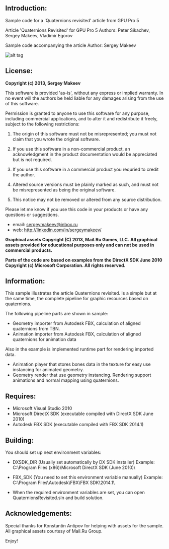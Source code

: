 ## Introduction:

Sample code for a 'Quaternions revisited' article from GPU Pro 5

Article 'Quaternions Revisited' for GPU Pro 5
Authors: Peter Sikachev, Sergey Makeev, Vladimir Egorov

Sample code accompanying the article
Author: Sergey Makeev

![alt tag](https://raw.githubusercontent.com/SergeyMakeev/Quaternions-Revisited/master/preview.jpg)


## License:

  **Copyright (c) 2013, Sergey Makeev**

  This software is provided 'as-is', without any express or implied
  warranty.  In no event will the authors be held liable for any damages
  arising from the use of this software.

  Permission is granted to anyone to use this software for any purpose,
  including commercial applications, and to alter it and redistribute it
  freely, subject to the following restrictions:

  1. The origin of this software must not be misrepresented; you must not
     claim that you wrote the original software.

  2. If you use this software in a non-commercial product, an acknowledgment
     in the product documentation would be appreciated but is not required.

  3. If you use this software in a commercial product you requried to credit
     the author.

  4. Altered source versions must be plainly marked as such, and must not be
     misrepresented as being the original software.

  5. This notice may not be removed or altered from any source distribution.
    

   Please let me know if you use this code in your products or have any questions or suggestions.

- email: [sergeymakeev@inbox.ru](mailto:sergeymakeev@inbox.ru)
- web: http://linkedin.com/in/sergeymakeev/


**Graphical assets Copyright (C) 2013, Mail.Ru Games, LLC.**
**All graphical assets provided for educational purposes only and can not be used in commercial products.**

**Parts of the code are based on examples from the DirectX SDK June 2010
Copyright (c) Microsoft Corporation. All rights reserved.**

## Information:

This sample illustrates the article Quaternions revisited.
Is a simple but at the same time, the complete pipeline for graphic resources based on quaternions.

The following pipeline parts are shown in sample:

 - Geometry importer from Autodesk FBX, calculation of aligned quaternions from TBN.
 - Animation importer from Autodesk FBX, calculation of aligned quaternions for animation data

Also in the example is implemented runtime part for rendering imported data.

 - Animation player that stores bones data in the texture for easy use instancing for animated geometry.
 - Geometry render that use geometry instancing. Rendering support animations and normal mapping using quaternions.


## Requires:

 - Microsoft Visual Studio 2010
 - Microsoft DirectX SDK (executable compiled with DirectX SDK June 2010)
 - Autodesk FBX SDK (executable compiled with FBX SDK 2014.1)

## Building:

You should set up next environment variables:

- DXSDK_DIR (Usually set automatically by DX SDK installer)
Example: C:\Program Files (x86)\Microsoft DirectX SDK (June 2010)\

- FBX_SDK (You need to set this environment variable manually)
Example: C:\Program Files\Autodesk\FBX\FBX SDK\2014.1\

- When the required environment variables are set, you can open QuaternionsRevisited.sln and build solution.


## Acknowledgements:

Special thanks for Konstantin Antipov for helping with assets for the sample.
All graphical assets courtesy of Mail.Ru Group.


Enjoy!